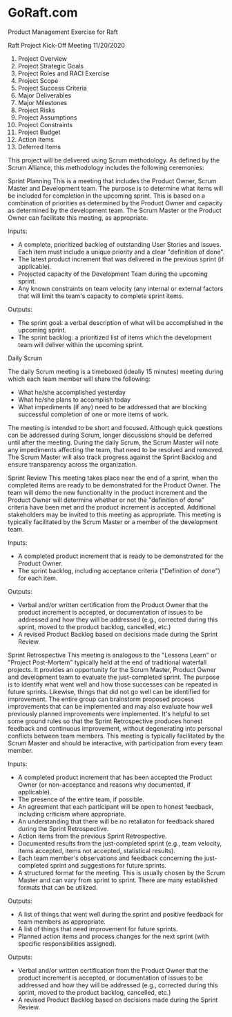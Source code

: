 # GoRaft.com
Product Management Exercise for Raft

Raft Project Kick-Off Meeting
11/20/2020

1.	Project Overview
2.	Project Strategic Goals
3.	Project Roles and RACI Exercise
4.	Project Scope
5.	Project Success Criteria
6.	Major Deliverables
7.	Major Milestones
8.	Project Risks
9.	Project Assumptions
10.	Project Constraints
11.	Project Budget
12. Action Items
13. Deferred Items

This project will be delivered using Scrum methodology. As defined by the Scrum Alliance, this methodology includes the following ceremonies:

Sprint Planning
This is a meeting that includes the Product Owner, Scrum Master and Development team. The purpose is to determine what items will be included for completion in the upcoming sprint. This is based on a combination of priorities as determined by the Product Owner and capacity as determined by the development team. The Scrum Master or the Product Owner can facilitate this meeting, as appropriate.

Inputs: 
- A complete, prioritized backlog of outstanding User Stories and Issues. Each item must include a unique priority and a clear "definition of done".
- The latest product increment that was delivered in the previous sprint (if applicable).
- Projected capacity of the Development Team during the upcoming sprint.
- Any known constraints on team velocity (any internal or external factors that will limit the team's capacity to complete sprint items.

Outputs: 
- The sprint goal: a verbal description of what will be accomplished in the upcoming sprint.
- The sprint backlog: a prioritized list of items which the development team will deliver within the upcoming sprint.

Daily Scrum

The daily Scrum meeting is a timeboxed (ideally 15 minutes) meeting during which each team member will share the following:
- What he/she accomplished yesterday
- What he/she plans to accomplish today
- What impediments (if any) need to be addressed that are blocking successful completion of one or more items of work.

The meeting is intended to be short and focused. Although quick questions can be addressed during Scrum, longer discussions should be deferred until after the meeting.  During the daily Scrum, the Scrum Master will note any impediments affecting the team, that need to be resolved and removed. The Scrum Master will also track progress against the Sprint Backlog and ensure transparency across the organization.

Sprint Review
This meeting takes place near the end of a sprint, when the completed items are ready to be demonstrated for the Product Owner. The team will demo the new functionality in the product increment and the Product Owner will determine whether or not the "definition of done" criteria have been met and the product increment is accepted. Additional stakeholders may be invited to this meeting as appropriate. This meeting is typically facilitated by the Scrum Master or a member of the development team.

Inputs: 
- A completed product increment that is ready to be demonstrated for the Product Owner.
- The sprint backlog, including acceptance criteria ("Definition of done") for each item.

Outputs: 
- Verbal and/or written certification from the Product Owner that the product increment is accepted, or documentation of issues to be addressed and how they will be addressed (e.g., corrected during this sprint, moved to the product backlog, cancelled, etc.)
- A revised Product Backlog based on decisions made during the Sprint Review.

Sprint Retrospective
This meeting is analogous to the "Lessons Learn" or "Project Post-Mortem" typically held at the end of traditional waterfall projects. It provides an opportunity for the Scrum Master, Product Owner and development team to evaluate the just-completed sprint. The purpose is to identify what went well and how those successes can be repeated in future sprints. Likewise, things that did not go well can be identified for improvement. The entire group can brainstorm proposed process improvements that can be implemented and may also evaluate how well previously planned improvements were implemented. It's helpful to set some ground rules so that the Sprint Retrospective produces honest feedback and continuous improvement, without degenerating into personal conflicts between team members. This meeting is typically facilitated by the Scrum Master and should be interactive, with participation from every team member.

Inputs: 
- A completed product increment that has been accepted the Product Owner (or non-acceptance and reasons why documented, if applicable).
- The presence of the entire team, if possible.
- An agreement that each participant will be open to honest feedback, including criticism where appropriate.
- An understanding that there will be no retaliaton for feedback shared during the Sprint Retrospective.
- Action items from the previous Sprint Retrospective.
- Documented results from the just-completed sprint (e.g., team velocity, items accepted, items not accepted, statistical results).
- Each team member's observations and feedback concerning the just-completed sprint and suggestions for future sprints.
- A structured format for the meeting. This is usually chosen by the Scrum Master and can vary from sprint to sprint. There are many established formats that can be utilized.

Outputs:
- A list of things that went well during the sprint and positive feedback for team members as appropriate.
- A list of things that need improvement for future sprints.
- Planned action items and process changes for the next sprint (with specific responsibilities assigned).



Outputs: 
- Verbal and/or written certification from the Product Owner that the product increment is accepted, or documentation of issues to be addressed and how they will be addressed (e.g., corrected during this sprint, moved to the product backlog, cancelled, etc.)
- A revised Product Backlog based on decisions made during the Sprint Review.
